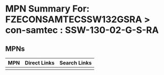 



# MPN Summary For: FZECONSAMTECSSW132GSRA > con-samtec : SSW-130-02-G-S-RA

## MPNs
  

|MPN|Direct Links|Search Links|
| :--- | :--- | :--- |
||||
